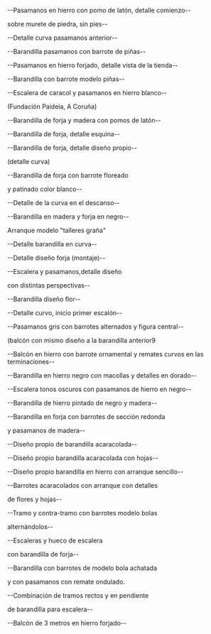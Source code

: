 --Pasamanos en hierro con pomo de latón, detalle comienzo--

sobre murete de piedra, sin pies--

--Detalle curva pasamanos anterior--

--Barandilla pasamanos con barrote de piñas--

--Pasamanos en hierro forjado, detalle vista de la tienda--

--Barandilla con barrote modelo piñas--

--Escalera de caracol y pasamanos en hierro blanco--

(Fundación Paideia, A Coruña)

--Barandilla de forja y madera con pomos de latón--

--Barandilla de forja, detalle esquina--

--Barandilla de forja, detalle diseño propio--

(detalle curva)

--Barandilla de forja con barrote floreado

y patinado color blanco--

--Detalle de la curva en el descanso--

--Barandilla en madera y forja en negro--

Arranque modelo "talleres graña"

--Detalle barandilla en curva--

--Detalle diseño forja (montaje)--

--Escalera y pasamanos,detalle diseño

con distintas perspectivas--

--Barandilla diseño flor--

--Detalle curvo, inicio primer escalón--

--Pasamanos gris con barrotes alternados y figura central--

(balcón con mismo diseño a la barandilla anterior9

--Balcón en hierro con barrote ornamental y remates curvos en las terminaciones--

--Barandilla en hierro negro con macollas y detalles en dorado--

--Escalera tonos oscuros con pasamanos de hierro en negro--

--Barandilla de hierro pintado de negro y madera--

--Barandilla en forja con barrotes de sección redonda

y pasamanos de madera--

--Diseño propio de barandilla acaracolada--

--Diseño propio barandilla acaracolada con hojas--

--Diseño propio barandilla en hierro con arranque sencillo--

--Barrotes acaracolados con arranque con detalles

de flores y hojas--

--Tramo y contra-tramo con barrotes modelo bolas

alternándolos--

--Escaleras y hueco de escalera

con barandilla de forja--

--Barandilla con barrotes de modelo bola achatada

y con pasamanos con remate ondulado.

--Combinación de tramos rectos y en pendiente

de barandilla para escalera--

--Balcón de 3 metros en hierro forjado--